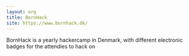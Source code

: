 ```yaml
---
layout: org
title: BornHack
site: https://www.bornhack.dk/
---
```

BornHack is a yearly hackercamp in Denmark, with different electronic badges for the attendies to hack on